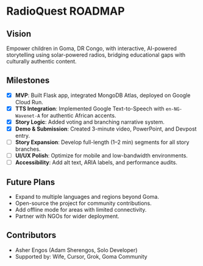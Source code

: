 # RadioQuest ROADMAP

## Vision
Empower children in Goma, DR Congo, with interactive, AI-powered storytelling using solar-powered radios, bridging educational gaps with culturally authentic content.

## Milestones
- [x] **MVP**: Built Flask app, integrated MongoDB Atlas, deployed on Google Cloud Run.
- [x] **TTS Integration**: Implemented Google Text-to-Speech with `en-NG-Wavenet-A` for authentic African accents.
- [x] **Story Logic**: Added voting and branching narrative system.
- [x] **Demo & Submission**: Created 3-minute video, PowerPoint, and Devpost entry.
- [ ] **Story Expansion**: Develop full-length (1–2 min) segments for all story branches.
- [ ] **UI/UX Polish**: Optimize for mobile and low-bandwidth environments.
- [ ] **Accessibility**: Add alt text, ARIA labels, and performance audits.

## Future Plans
- Expand to multiple languages and regions beyond Goma.
- Open-source the project for community contributions.
- Add offline mode for areas with limited connectivity.
- Partner with NGOs for wider deployment.

## Contributors
- Asher Engos (Adam Sherengos, Solo Developer)
- Supported by: Wife, Cursor, Grok, Goma Community 